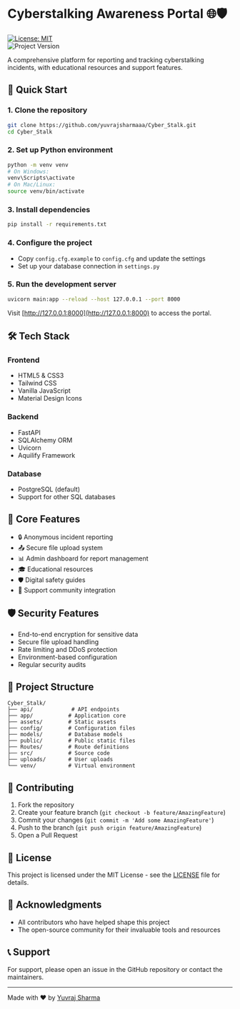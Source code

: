 # Cyberstalking Awareness Portal 🌐🛡️

[![License: MIT](https://img.shields.io/badge/License-MIT-yellow.svg)](https://opensource.org/licenses/MIT)  
![Project Version](https://img.shields.io/badge/version-1.14-blue)

A comprehensive platform for reporting and tracking cyberstalking incidents, with educational resources and support features.

## 🚀 Quick Start

### 1. **Clone the repository**
```bash
git clone https://github.com/yuvrajsharmaaa/Cyber_Stalk.git
cd Cyber_Stalk
```

### 2. **Set up Python environment**
```bash
python -m venv venv
# On Windows:
venv\Scripts\activate
# On Mac/Linux:
source venv/bin/activate
```

### 3. **Install dependencies**
```bash
pip install -r requirements.txt
```

### 4. **Configure the project**
- Copy `config.cfg.example` to `config.cfg` and update the settings
- Set up your database connection in `settings.py`

### 5. **Run the development server**
```bash
uvicorn main:app --reload --host 127.0.0.1 --port 8000
```

Visit [http://127.0.0.1:8000](http://127.0.0.1:8000) to access the portal.

## 🛠 Tech Stack

### Frontend
- HTML5 & CSS3
- Tailwind CSS
- Vanilla JavaScript
- Material Design Icons

### Backend
- FastAPI
- SQLAlchemy ORM
- Uvicorn
- Aquilify Framework

### Database
- PostgreSQL (default)
- Support for other SQL databases

## 📝 Core Features

- 🔒 Anonymous incident reporting
- 📤 Secure file upload system
- 📊 Admin dashboard for report management
- 🎓 Educational resources
- 🛡️ Digital safety guides
- 🤝 Support community integration

## 🛡️ Security Features

- End-to-end encryption for sensitive data
- Secure file upload handling
- Rate limiting and DDoS protection
- Environment-based configuration
- Regular security audits

## 📁 Project Structure

```
Cyber_Stalk/
├── api/            # API endpoints
├── app/           # Application core
├── assets/        # Static assets
├── config/        # Configuration files
├── models/        # Database models
├── public/        # Public static files
├── Routes/        # Route definitions
├── src/           # Source code
├── uploads/       # User uploads
└── venv/          # Virtual environment
```

## 🤝 Contributing

1. Fork the repository
2. Create your feature branch (`git checkout -b feature/AmazingFeature`)
3. Commit your changes (`git commit -m 'Add some AmazingFeature'`)
4. Push to the branch (`git push origin feature/AmazingFeature`)
5. Open a Pull Request

## 📜 License

This project is licensed under the MIT License - see the [LICENSE](LICENSE) file for details.

## 🙏 Acknowledgments

- All contributors who have helped shape this project
- The open-source community for their invaluable tools and resources

## 📞 Support

For support, please open an issue in the GitHub repository or contact the maintainers.

---

Made with ❤️ by [Yuvraj Sharma](https://github.com/yuvrajsharmaaa)
